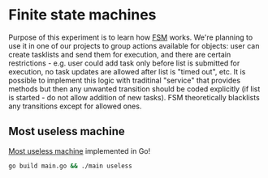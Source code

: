 # Finite state machines

Purpose of this experiment is to learn how [FSM](https://github.com/looplab/fsm) works. We're planning to use it in one of our projects to group actions available for objects: user can create tasklists and send them for execution, and there are certain restrictions - e.g. user could add task only before list is submitted for execution, no task updates are allowed after list is "timed out", etc. It is possible to implement this logic with traditinal "service" that provides methods but then any unwanted transition should be coded explicitly (if list is started - do not allow addition of new tasks). FSM theoretically blacklists any transitions except for allowed ones.

## Most useless machine

[Most useless machine](https://www.youtube.com/watch?v=Z86V_ICUCD4) implemented in Go!

```bash
go build main.go && ./main useless
```
